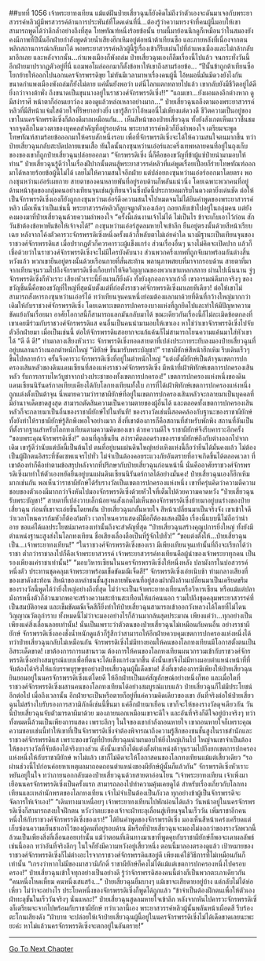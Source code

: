 ##บทที่ 1056 เจ้าพระยาทงเทียน
แม้แต่ฝันป๋ายเสี่ยวฉุนก็ยังคิดไม่ถึงว่าตัวเองจะดันมาเจอกับพระยาสวรรค์หลิวผู้มีพรสวรรค์ด้านการประพันธ์ที่โดดเด่นที่นี่...ต้องรู้ว่าความทรงจำที่คนผู้นี้มอบให้เขาสามารถพูดได้ว่าลึกล้ำอย่างถึงที่สุด
โทษทัณฑ์หนึ่งร้อยข้อนั้น ยามนี้มาย้อนนึกดูก็เหมือนว่าในสมองยังคงมีภาพที่ปีนั้นอีกฝ่ายกำลังพูดด้วยน้ำเสียงฮึกเหิมอยู่ต่อหน้าต้าเทียนซือ และภายหลังที่เนื่องจากตนพลิกสถานการณ์กลับมาได้ พอพระยาสวรรค์หลิวผู้นี้รู้เรื่องเข้าก็รีบเผ่นไปที่กำแพงเมืองและไม่กล้ากลับมาอีกเลย
และหลังจากนั้น...กำแพงเมืองก็พังถล่ม ป๋ายเสี่ยวฉุนเองก็ลืมเรื่องนี้ไปแล้ว จนกระทั่งวันนี้อีกฝ่ายมาปรากฏตัวอยู่ที่นี่ แถมพอโผล่ออกมาก็ตั้งข้อหาให้เขาถึงสามร้อยข้อ...
“ปีนั้นข้าถูกต้าเทียนซือโยกย้ายให้ออกไปนอกนครจักรพรรดิขุย ไม่ทันมีเวลามาหาเรื่องคนผู้นี้ ไอ้หมอนี่มันมีดวงยังไงกัน ขนาดกำแพงเมืองพังถล่มก็ยังไม่ตาย แค่นั้นยังพอว่า แต่นี่โลกแตกทลายไปแล้ว เขากลับยังมีชีวิตอยู่ได้ดียิ่งกว่าจางต้าพั่ง ถึงขนาดเป็นขุนนางอยู่ในราชวงศ์จักรพรรดิเซิ่ง!!”
“แถมเขา...ยังผอมลงอีกต่างหาก ดูมีสง่าราศี หน้าตาก็อ่อนเยาว์ลง มองดูแล้วหล่อเหลาอย่างมาก...” ป๋ายเสี่ยวฉุนถลึงตามองพระยาสวรรค์หลิวที่มีสีหน้าแจ่มใสด้วยใจที่ริษยาอย่างยิ่ง เขารู้สึกว่าไอ้หมอนี่ไม่เพียงแต่ดวงดี ชีวิตความเป็นอยู่ของเขาในนครจักพรรดิเซิ่งก็ต้องดีมากเหมือนกัน...
เห็นสีหน้าของป๋ายเสี่ยวฉุน ทั้งยังสังเกตเห็นแววชื่นชมจากจุดลึกในดวงตาของบุคคลสำคัญที่อยู่รอบด้าน พระยาสวรรค์หลิวก็ยิ่งลำพองใจ เตรียมจะพูดโทษทัณฑ์สามร้อยข้อออกมาให้ครบสักหนึ่งรอบ เพื่อที่จักรพรรดิเซิ่งจะได้ให้ความสนใจตนมากขึ้น ทว่าป๋ายเสี่ยวฉุนกลับสะบัดปลายแขนเสื้อ ทันใดนั้นกงซุนหว่านเอ๋อร์และครึ่งเทพหลายคนที่อยู่ในถุงเก็บของของเขาก็ถูกป๋ายเสี่ยวฉุนปล่อยออกมา
“จักรพรรดิเซิ่ง นี่ก็คือของขวัญที่ข้าผู้แซ่ป๋ายนำมามอบให้ท่าน” ป๋ายเสี่ยวฉุนรู้ดีว่าในเรื่องฝีปากนั้นตนสู้พระยาสวรรค์หลิวที่แค่พูดเรื่อยเปื่อยก็ร่ายโทษทัณฑ์ออกมาได้หลายร้อยข้อผู้นี้ไม่ได้ เลยไม่ให้ความสนใจอีกฝ่าย แต่ปล่อยกงซุนหว่านเอ๋อร์ออกมาโดยตรง
พอกงซุนหว่านเอ๋อร์เผยกาย สายตาของคนหลายพันที่อยู่รอบด้านก็พลันแน่วนิ่ง โดยเฉพาะพวกคนที่อยู่ด้านหน้าสุดของกลุ่มคนอย่างเทียนจุนเช่นกู่เทียนจวินซึ่งบัดนี้ประกายคมกริบในดวงตายิ่งเด่นชัด
ต่อให้เป็นจักรพรรดิเซิ่งเองก็ยังถูกกงซุนหว่านเอ๋อร์ดึงความสนใจไปหมดจนไม่ได้ยินคำพูดของพระยาสวรรค์หลิว
เมื่อเห็นว่าเป็นเช่นนี้ พระยาสวรรค์หลิวก็ลูบจมูกตัวเองเก้อๆ ถอยกลับเข้าไปอยู่ในกลุ่มคน แต่ยังคงมองมาที่ป๋ายเสี่ยวฉุนด้วยความลำพองใจ
“ครั้งนี้เล่นงานเจ้าไม่ได้ ไม่เป็นไร ข้าจะเก็บเอาไว้ก่อน สักวันข้าต้องข้อหาพันข้อให้เจ้าจงได้!”
กงซุนหว่านเอ๋อร์สูดลมหายใจเข้าลึก ยืนอยู่ตรงนั้นด้วยสีหน้าเรียบเฉย หลังจากโค้งตัวคารวะจักรพรรดิเซิ่งหนึ่งครั้งแล้วก็หลับตาไม่เอ่ยคำใด นางมีฐานะเป็นเทียนจุนของราชวงศ์จักรพรรดิแส เมื่อปรากฏตัวก็ควรคารวะผู้แข็งแกร่ง ส่วนเรื่องอื่นๆ นางไม่คิดจะเปิดปาก แล้วก็เชื่อด้วยว่าในราชวงศ์จักรพรรดิเซิ่งจะไม่มีใครบังคับนาง
ส่วนพวกครึ่งเทพที่ถูกจับมาพร้อมกันต่างสิ้นหวังแล้ว พวกเขายืนอยู่ตรงนั้นด้วยเรือนกายที่สั่นสะท้าน พลานุภาพสยบที่มาจากรอบด้าน สายตาที่มาจากเทียนจุนรวมไปถึงจักรพรรดิเซิ่งเกือบทำให้จิตวิญญาณของพวกเขาแหลกสลาย
ผ่านไปเนิ่นนาน จู่ๆ จักรพรรดิเซิ่งก็หัวเราะ เสียงหัวเราะนี้ยิ่งนานก็ยิ่งดัง ทั้งยังลุกออกจากเก้าอี้ เขาอารมณ์ดีมากจริงๆ ของขวัญชิ้นนี้คือของขวัญที่ใหญ่ที่สุดนับตั้งแต่ที่ก่อตั้งราชวงศ์จักรพรรดิเซิ่งมาเลยทีเดียว!
ต่อให้เขาไม่สามารถสังหารกงซุนหว่านเอ๋อร์ได้ ทว่าเทียนจุนคนหนึ่งย่อมต้องแลกมาด้วยที่ดินที่กว้างใหญ่มากกว่าเดิมให้กับราชวงศ์จักรพรรดิเซิ่ง โดยเฉพาะเขตการปกครองบางแห่งที่ถูกยึดไปและทำให้มีปัญหาความขัดแย้งกันเรื่อยมา อาศัยโอกาสนี้ก็สามารถแลกมันกลับมาได้
ขณะเดียวกันเรื่องนี้ก็ไม่ละเมิดข้อตกลงที่เขาเคยมีร่วมกับราชวงศ์จักรพรรดิแส คนอื่นเป็นคนนำมามอบให้เขาเอง หาใช่ว่าเขาจักรพรรดิเซิ่งไปจับตัวอีกฝ่ายมา เมื่อเป็นเช่นนี้ ต่อให้จักรพรรดิแสอยากจะแก้แค้นก็ไม่สามารถโยนความแค้นมาใส่หัวเขาได้
“ดี ดี ดี!” ท่ามกลางเสียงหัวเราะ จักรพรรดิเซิ่งทอดสายตาที่เปล่งประกายระยับลงมองป๋ายเสี่ยวฉุนที่อยู่บนลานกว้างนอกตำหนักใหญ่
“ผียักษ์ ขึ้นมารับพระบัญชา!”
ราชาผียักษ์สีหน้าฮึกเหิม รีบเดินเร็วๆ ขึ้นไปหลายก้าว ครั้นจึงคารวะจักรพรรดิเซิ่งที่อยู่ในตำหนักใหญ่
“แต่งตั้งผียักษ์เป็นต้าจุนเขตการปกครองเสินหลัวของดินแดนเซียนที่สองแห่งราชวงศ์จักรพรรดิเซิ่ง มีหน้าที่เฝ้าพิทักษ์เขตการปกครองเสินหลัว รับการกราบไหว้บูชาจากปวงประชาของทั้งเขตการปกครอง!”
เขตการปกครองแห่งหนึ่งของดินแดนเซียนนิรันดร์กาลเทียบเคียงได้กับโลกทงเทียนทั้งใบ การที่ได้เฝ้าพิทักษ์เขตการปกครองแห่งหนึ่ง ถูกแต่งตั้งเป็นต้าจุน นี่หมายความว่าราชาผียักษ์ที่อยู่ในเขตการปกครองเสินหลัวจะกลายมาเป็นบุคคลที่มีอำนาจเด็ดขาดสูงสุด สามารถตัดสินความเป็นความตายของผู้อื่นได้ และตลอดทั้งเขตการปกครองเสินหลัวก็จะกลายมาเป็นถิ่นของราชาผียักษ์ไปในทันที!
ของรางวัลเช่นนี้สอดคล้องกับฐานะของราชาผียักษ์ ทั้งยังทำให้ราชาผียักษ์รู้สึกพึงพอใจอย่างมาก สิ่งที่เขาต้องการก็คือสถานที่สำหรับพักพิง สถานที่อันเป็นที่ตั้งรากฐานสำหรับโลกทงเทียนตามความคิดของเขา
ด้วยความดีใจ ราชาผียักษ์จึงรีบคารวะอีกครั้ง
“ขอบพระคุณจักรพรรดิเซิ่ง!” ตอนที่ลุกขึ้นยืน สง่าราศีตลอดร่างของราชาผียักษ์ถึงกับต่างออกไปจากเดิม เขารู้ดีว่านับแต่บัดนี้เป็นต้นไป ตนที่อยู่บนแผ่นดินใหญ่หย่งเหิงแห่งนี้ถือว่ายืนได้มั่นคงแล้ว ไม่ต้องเป็นผู้ฝึกตนอิสระที่ซัดเซพเนจรไปทั่ว ไม่จำเป็นต้องคอยระแวงภัยอันตรายที่อาจเกิดขึ้นได้ตลอดเวลา ที่เขาต้องทำก็คือทำตามข้อสรุปหลังจากที่ปรึกษากับป๋ายเสี่ยวฉุนก่อนหน้านี้ นั่นคืออาศัยราชวงศ์จักรพรรดิเซิ่งมาทำให้ตัวเองหยัดยืนอยู่บนแผ่นดินเซียนนิรันดร์กาลได้อย่างมั่นคง!
ป๋ายเสี่ยวฉุนเองก็ฮึกเหิมมากเช่นกัน พอเห็นว่าราชาผียักษ์ได้รับรางวัลเป็นเขตการปกครองแห่งหนึ่ง เขาที่ครุ่นคิดว่าความดีความชอบของตัวเองมีมากกว่าจึงหันไปมองจักรพรรดิเซิ่งด้วยหัวใจที่เต็มไปด้วยความคาดหวัง
“ป๋ายเสี่ยวฉุน รับพระบัญชา!” สายตาที่เปล่งวาบเล็กน้อยจนสังเกตไม่เห็นของจักรพรรดิเซิ่งย้ายมาอยู่บนร่างของป๋ายเสี่ยวฉุน ก่อนที่เขาจะเอ่ยขึ้นโดยพลัน
ป๋ายเสี่ยวฉุนกลั้นหายใจ สีหน้าเปลี่ยนมาเป็นจริงจัง เขาเข้าใจดีว่าเวลาไหนควรก้มหัวก็ต้องก้มหัว เวลาไหนควรแสดงฝีมือก็ต้องแสดงฝีมือ เรื่องนี้แบบนี้ไม่ถือว่าน่าอาย ขอแค่ได้ผลประโยชน์มาครองเท่านั้นถึงจะสำคัญที่สุด
“ป๋ายเสี่ยวฉุนสร้างคุณูปการยิ่งใหญ่ ทั้งยังมีตำแหน่งฐานะสูงส่งในโลกทงเทียน ชื่อเสียงเลื่องลือเป็นที่รู้จักไปทั่ว!”
“ขอแต่งตั้งให้...ป๋ายเสี่ยวฉุนเป็น...เจ้าพระยาทงเทียน!”
“ในราชวงศ์จักรพรรดิเซิ่งของเรา มีเพียงเทียนจุนเท่านั้นที่ถึงจะเรียกได้ว่าราชา ต่ำกว่าราชาลงไปก็คือเจ้าพระยาสวรรค์ เจ้าพระยาสวรรค์ทงเทียนคือผู้นำของเจ้าพระยาทุกคน เป็นรองเพียงแค่ราชาเท่านั้น!”
“มอบวิหารเซียนในนครจักรพรรดิเซิ่งให้หนึ่งหลัง ปลามังกรในบ่อสวรรค์หนึ่งตัว ประทานชุดคลุมเจ้าพระยาพร้อมเข็ดขัดมณีเจ็ดสี!” จักรพรรดิเซิ่งเอ่ยเนิบช้า ท่ามกลางเสียงที่ของเขาดังสะท้อน สีหน้าของเหล่าชนชั้นสูงหลายพันคนที่อยู่สองฝากฝั่งล้วนเปลี่ยนมาเป็นเครียดขรึม
ของรางวัลนี้พูดได้ว่ายิ่งใหญ่อย่างถึงที่สุด ไม่ว่าจะเป็นเจ้าพระยาทงเทียนหรือวิหารเซียน หรือแม้แต่ปลามังกรหนึ่งตัวก็ล้วนมากพอจะสร้างความสะท้านสะเทือนให้แก่คนนอก รวมไปถึงชุดคลุมพระยาสวรรค์ที่เป็นสมบัติอาคม และเข็มขัดมณีเจ็ดสีก็ยิ่งทำให้ป๋ายเสี่ยวฉุนสามารถเข้าออกวังหลวงได้โดยที่ไม่โดนวิญญาณวัตถุกำราบ
ทั้งหมดนี้ไม่ว่าจะมองอย่างไรก็ล้วนมากล้นสุดประมาณ เพียงแต่ว่า...ทุกอย่างเป็นเพียงแค่สิ่งเลื่อนลอยเท่านั้น!
นั่นเป็นเพราะว่าตัวตนของป๋ายเสี่ยวฉุนไม่เหมือนกับคนอื่น อย่างราชาผียักษ์ จักรพรรดิเซิ่งลองชั่งน้ำหนักดูแล้วก็รู้สึกว่าสามารถให้อีกฝ่ายควบคุมเขตการปกครองแห่งหนึ่งได้ ทว่าป๋ายเสี่ยวฉุนกลับไม่เหมือนกัน จักรพรรดิเซิ่งไม่มีทางยอมให้คนของโลกทงเทียนมีโอกาสตั้งตนเป็นอิสระเด็ดขาด!
เขาต้องการการผสานรวม ต้องการให้คนของโลกทงเทียนผนวกรวมเข้ากับราชวงศ์จักรพรรดิเซิ่งอย่างสมบูรณ์แบบเพื่อที่ตนจะได้แข็งแกร่งมากขึ้น ดังนั้นเขาจึงไม่มีทางมอบตำแหน่งหน้าที่ที่จับต้องได้จริงให้แก่บรรพบุรุษขุยอย่างป๋ายเสี่ยวฉุนผู้นี้เด็ดขาด!
สิ่งที่เขาต้องการมีเพียงให้ป๋ายเสี่ยวฉุนยินยอมอยู่ในนครจักรพรรดิเซิ่งแต่โดยดี ให้อีกฝ่ายเป็นแค่สัญลักษณ์อย่างหนึ่งก็พอ และเมื่อใดที่ราชวงศ์จักรพรรดิเซิ่งผสานคนของโลกทงเทียนได้อย่างสมบูรณ์แบบแล้ว ป๋ายเสี่ยวฉุนก็ไม่มีประโยชน์อีกต่อไป เมื่อถึงเวลานั้น อีกฝ่ายจะเป็นหรือตายก็อยู่ที่แค่ความคิดเดียวของเขา
อันที่จริงต่อให้ป๋ายเสี่ยวฉุนไม่สร้างใบรับรองการสวามิภักดิ์เช่นนี้ขึ้นมา แค่อีกฝ่ายมาเยือน เขาก็จะให้ของรางวัลดุจเดียวกัน วันนี้ป๋ายเสี่ยวฉุนจับตัวมารดาผีมาด้วย มองภายนอกเหมือนเขาจะดีใจ และอันที่จริงก็ดีใจอยู่บ้างจริงๆ ทว่าทั้งหมดนี้ล้วนเป็นเพียงการแสดง เพราะลึกๆ ในใจของเขากำลังถอนหายใจ
เขาถอนหายใจก็เพราะคุณความชอบเช่นนี้ทำให้เขาที่เป็นจักรพรรดิเซิ่งจำต้องพิจารณาถึงความรู้สึกของชนชั้นสูงในราชสำนักและราชวงศ์จักรพรรดิแส เพราะของขวัญที่ป๋ายเสี่ยวฉุนนำมามอบให้ยิ่งใหญ่เกินไป ใหญ่จนเขาจำเป็นต้องให้ของรางวัลที่จับต้องได้จริงบางส่วน ดังนั้นเขาถึงได้แต่งตั้งตำแหน่งต้าจุนรวมไปถึงยกเขตการปกครองแห่งหนึ่งให้กับราชาผียักษ์
หาไม่แล้ว เขาก็ไม่คิดจะให้โอกาสคนของโลกทงเทียนแม้แต่เสี้ยวเดียว
“รอผ่านช่วงนี้ไปก่อนค่อยหาเหตุผลมาถอดถอนตำแหน่งของผียักษ์ผู้นั้นก็แล้วกัน” จักรพรรดิเซิ่งหัวเราะหยันอยู่ในใจ ทว่าภายนอกกลับมองป๋ายเสี่ยวฉุนด้วยสายตาอ่อนโยน
“เจ้าพระยาทงเทียน เจ้าเพิ่งมาเยือนนครจักรพรรดิเซิ่งเป็นครั้งแรก สามารถลองไปทำความคุ้นเคยดูได้ สำหรับเรื่องเกี่ยวกับโลกทงเทียนและเหล่านักพรตของโลกทงเทียน เจ้าไม่จำเป็นต้องเป็นกังวล ทุกอย่างข้าผู้เป็นจักรพรรดิจะจัดการให้เจ้าเอง!”
“เดินทางมาเหนื่อยๆ เจ้าพระยาทงเทียนไปพักผ่อนได้แล้ว วันหน้าอยู่ในนครจักรพรรดิเซิ่งก็สามารถสงบใจฝึกตน หวังว่าตบะของเจ้าจะฝ่าทะลุเลื่อนสู่เทียนจุนในเร็ววัน เพิ่มราชาอีกคนหนึ่งให้กับราชวงศ์จักรพรรดิเซิ่งของเรา!”
ได้ยินคำพูดของจักรพรรดิเซิ่ง มองเห็นสีหน้าเคร่งเครียดแต่เก็บซ่อนความเย็นชาเอาไว้ของผู้คนที่อยู่รอบด้าน มีหรือที่ป๋ายเสี่ยวฉุนจะมองไม่ออกว่าของรางวัลพวกนี้ล้วนเป็นเพียงสิ่งที่เลื่อนลอยเท่านั้น
แม้ว่าตอนที่เดินทางมาเขาที่พูดคุยกับราชาผียักษ์ก็พอจะเดาผลลัพธ์เช่นนี้ออก ทว่าอันที่จริงลึกๆ ในใจก็ยังมีความหวังอยู่เสี้ยวหนึ่ง ตอนนี้มาลองตรองดูแล้ว เป้าหมายของราชวงศ์จักรพรรดิเซิ่งก็ไม่ต่างอะไรจากราชวงศ์จักรพรรดิแสอยู่ดี
เพียงแค่ใช้วิธีการที่ไม่เหมือนกันก็เท่านั้น
“เกรงว่าหากไม่มีของมาสวามิภักดิ์ ราชาผียักษ์ก็คงไม่ได้แม้แต่เขตการปกครองหนึ่งไปครอบครอง!” ป๋ายเสี่ยวฉุนเข้าใจทุกอย่างเป็นอย่างดี รู้ว่าจักรพรรดิสองคนนี้ต่างก็เป็นพวกตะเภาเดียวกัน
“คนหนึ่งโหดเหี้ยม คนหนึ่งเสแสร้ง...” ป๋ายเสี่ยวฉุนยิ้มบางๆ แม้เขาจะเสียดายอยู่บ้าง แต่กลับไม่ได้ห่อเหี่ยว ไม่ว่าจะอย่างไร ประโยคหนึ่งของจักรพรรดิเซิ่งก็พูดได้ถูกแล้ว
“ข้าจำเป็นต้องฝึกตนเพื่อให้ตัวเองฝ่าทะลุขั้นในเร็ววันจริงๆ นั่นแหละ!” ป๋ายเสี่ยวฉุนสูดลมหายใจเข้าลึก หลังจากหันไปคารวะจักรพรรดิเซิ่งก็เตรียมจะจากไปพร้อมกับราชาผียักษ์ ทว่าเวลานี้เอง พระยาสวรรค์หลิวผู้นั้นพลันหน้าเผือดสี รีบร้องตะโกนเสียงดัง
“ฝ่าบาท จะปล่อยให้เจ้าป๋ายเสี่ยวฉุนผู้นี้อยู่ในนครจักรพรรดิเซิ่งไม่ได้เด็ดขาดเลยนะพะยะค่ะ หาไม่แล้วนครจักรพรรดิเซิ่งจะตกอยู่ในอันตราย!”


------


[Go To Next Chapter]( ./29.md)